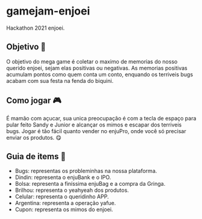 # gamejam-enjoei
Hackathon 2021 enjoei.

## Objetivo 🚀
O objetivo do mega game é coletar o maximo de memorias do nosso querido enjoei, sejam elas positivas ou negativas. As memorias positivas acumulam pontos como quem conta um conto, enquando os terriveis bugs acabam com sua festa na fenda do biquini.

## Como jogar 🎮
É mamão com açucar, sua unica preocupação é com a tecla de espaço para pular feito Sandy e Junior e alcançar os mimos e escapar dos terriveis bugs. Jogar é tão fácil quanto vender no enjuPro, onde você só precisar enviar os produtos. 😋

## Guia de items 📝
- Bugs: representas os probleminhas na nossa plataforma. 
- Dindin: representa o enjuBank e o IPO.
- Bolsa: representa a finíssima enjuBag e a compra da Gringa.
- Brilhou: representa o yeahyeah dos produtos.
- Celular: representa o queridinho APP.
- Argentina: representa a operação yafue.
- Cupon: representa os mimos do enjoei.
